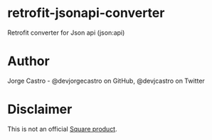 # retrofit-jsonapi-converter
Retrofit converter for Json api (json:api)


# Author
Jorge Castro - @devjorgecastro on GitHub, @devjcastro on Twitter

# Disclaimer
This is not an official [Square product](https://square.github.io/).

